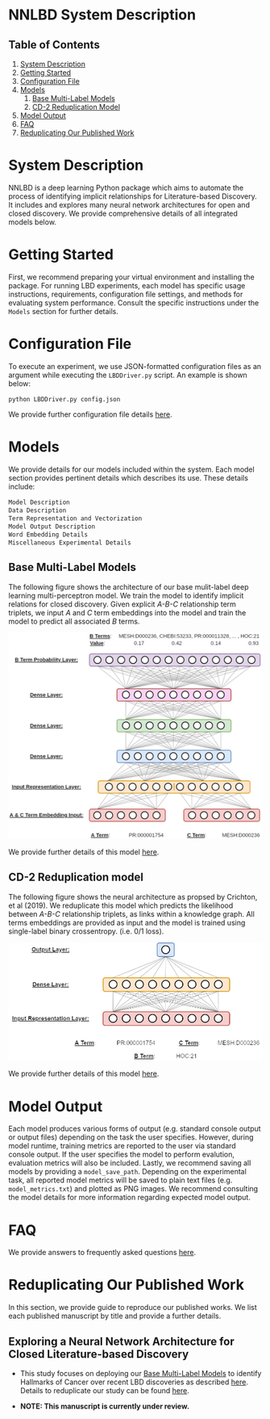 NNLBD System Description
========================

## Table of Contents
1. [System Description](#system_description)
2. [Getting Started](#getting_started)
3. [Configuration File](#configuration_file)
4. [Models](#models)
    1. [Base Multi-Label Models](#base_ml_models)
    2. [CD-2 Reduplication Model](#cd2_redup_model)
    <!--3. [TBD](#tbd_model)-->
5. [Model Output](#model_output)
6. [FAQ](#faq)
7. [Reduplicating Our Published Work](#reduplicating_published_work)
    <!--1. [Exploring a Neural Network Architecture for Closed Literature-based Discovery](#exploring_ann_for_closed_lbd)-->


# System Description <a name="system_description"></a>

NNLBD is a deep learning Python package which aims to automate the process of identifying implicit relationships for Literature-based Discovery. It includes and explores many neural network architectures for open and closed discovery. We provide comprehensive details of all integrated models below.


# Getting Started <a name="getting_started"></a>

First, we recommend preparing your virtual environment and installing the package. For running LBD experiments, each model has specific usage instructions, requirements, configuration file settings, and methods for evaluating system performance. Consult the specific instructions under the `Models` section for further details.


# Configuration File <a name="configuration_file"></a>

To execute an experiment, we use JSON-formatted configuration files as an argument while executing the `LBDDriver.py` script. An example is shown below:

```
python LBDDriver.py config.json
```

We provide further configuration file details [here](./configuration_file.md).


# Models <a name="models"></a>

We provide details for our models included within the system. Each model section provides pertinent details which describes its use. These details include:

    Model Description
    Data Description
    Term Representation and Vectorization
    Model Output Description
    Word Embedding Details
    Miscellaneous Experimental Details


## Base Multi-Label Models <a name="base_ml_models"></a>

The following figure shows the architecture of our base mulit-label deep learning multi-perceptron model. We train the model to identify implicit relations for closed discovery. Given explicit *A-B-C* relationship term triplets, we input *A* and *C* term embeddings into the model and train the model to predict all associated *B* terms.

![alt text](./base_ml_model/model.jpg)

We provide further details of this model [here](./base_ml_model/README.md).


## CD-2 Reduplication model <a name="cd2_redup_model"></a>

The following figure shows the neural architecture as propsed by Crichton, et al (2019). We reduplicate this model which predicts the likelihood between *A-B-C* relationship triplets, as links within a knowledge graph. All terms embeddings are provided as input and the model is trained using single-label binary crossentropy. (i.e. 0/1 loss).

![alt text](./cd2_redup_model/model.jpg)

We provide further details of this model [here](./cd2_redup_model/README.md).


# Model Output <a name="model_output"></a>

Each model produces various forms of output (e.g. standard console output or output files) depending on the task the user specifies. However, during model runtime, training metrics are reported to the user via standard console output. If the user specifies the model to perform evalution, evaluation metrics will also be included. Lastly, we recommend saving all models by providing a `model_save_path`. Depending on the experimental task, all reported model metrics will be saved to plain text files (e.g. `model_metrics.txt`) and plotted as PNG images. We recommend consulting the model details for more information regarding expected model output.


# FAQ

We provide answers to frequently asked questions [here](./faq.md).


# Reduplicating Our Published Work <a name="reduplicating_published_work"></a>

In this section, we provide guide to reproduce our published works. We list each published manuscript by title and provide a further details.


## Exploring a Neural Network Architecture for Closed Literature-based Discovery <a name="exploring_ann_for_closed_lbd"></a>

- This study focuses on deploying our [Base Multi-Label Models](./base_ml_model/README.md) to identify Hallmarks of Cancer over recent LBD discoveries as described [here](https://lbd.lionproject.net/downloads). Details to reduplicate our study can be found [here](./reduplicating_work/dla_for_closed_lbd.md). <!--A link to our manuscript is also located [here]().-->

- **NOTE: This manuscript is currently under review.**